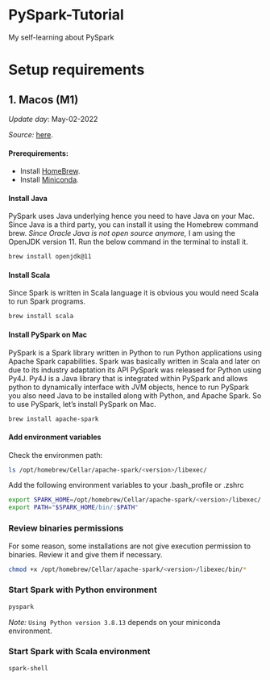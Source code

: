 # PySpark-Tutorial
My self-learning about PySpark
# Setup requirements
## 1. Macos (M1)
*Update day*: May-02-2022

*Source:* [here](https://sparkbyexamples.com/pyspark/how-to-install-pyspark-on-mac/).

#### Prerequirements:
- Install [HomeBrew](https://brew.sh).
- Install [Miniconda](https://docs.conda.io/en/latest/miniconda.html).

#### Install Java
PySpark uses Java underlying hence you need to have Java on your Mac. Since Java is a third party, you can install it using the Homebrew command brew. *Since Oracle Java is not open source anymore,* I am using the OpenJDK version 11. Run the below command in the terminal to install it.
```bash
brew install openjdk@11
```

#### Install Scala
Since Spark is written in Scala language it is obvious you would need Scala to run Spark programs.
```bash
brew install scala
```

#### Install PySpark on Mac
PySpark is a Spark library written in Python to run Python applications using Apache Spark capabilities. Spark was basically written in Scala and later on due to its industry adaptation its API PySpark was released for Python using Py4J. Py4J is a Java library that is integrated within PySpark and allows python to dynamically interface with JVM objects, hence to run PySpark you also need Java to be installed along with Python, and Apache Spark. So to use PySpark, let’s install PySpark on Mac.
```bash
brew install apache-spark
```

#### Add environment variables
Check the environmen path:
```bash
ls /opt/homebrew/Cellar/apache-spark/<version>/libexec/
```

Add the following environment variables to your .bash_profile or .zshrc
```bash
export SPARK_HOME=/opt/homebrew/Cellar/apache-spark/<version>/libexec/           
export PATH="$SPARK_HOME/bin/:$PATH"
```

### Review binaries permissions
For some reason, some installations are not give execution permission to binaries. Review it and give them if necessary.
```bash
chmod +x /opt/homebrew/Cellar/apache-spark/<version>/libexec/bin/*
```
### Start Spark with Python environment
```bash
pyspark
```
*Note:* `Using Python version 3.8.13` depends on your miniconda environment. 

### Start Spark with Scala environment
```bash
spark-shell
```
